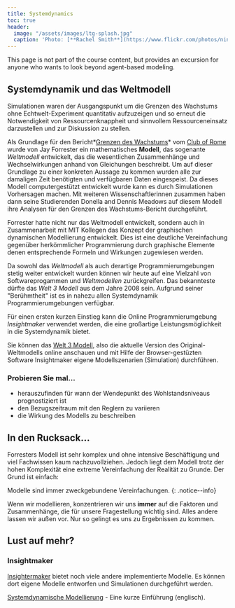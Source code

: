 ```yaml
---
title: Systemdynamics
toc: true
header:
  image: "/assets/images/ltg-splash.jpg"
  caption: 'Photo: [**Rachel Smith**](https://www.flickr.com/photos/ninmah/)'
---
```


This page is not part of the course content, but provides an excursion for anyone who wants to look beyond agent-based modeling.
<!--more-->


## Systemdynamik und das Weltmodell 
Simulationen waren der Ausgangspunkt um die Grenzen des Wachstums ohne Echtwelt-Experiment quantitativ aufzuzeigen und so erneut die Notwendigkeit von Ressourcenknappheit und sinnvollem Ressourceneinsatz darzustellen und zur Diskussion zu stellen.  

Als Grundlage für den Bericht*[Grenzen des Wachstums](https://www.clubofrome.org/publication/the-limits-to-growth/)* vom [Club of Rome](https://de.wikipedia.org/wiki/Club_of_Rome) wurde von Jay Forrester ein mathematisches **Modell**, das sogenante *Weltmodell* entwickelt, das die wesentlichen Zusammenhänge und Wechselwirkungen anhand von Gleichungen beschreibt. Um auf dieser Grundlage zu einer konkreten Aussage zu kommen wurden alle zur damaligen Zeit benötigten und verfügbaren Daten eingespeist. Da dieses Modell computergestützt entwickelt wurde kann es durch Simulationen Vorhersagen machen. Mit weiteren Wissenschaftlerinnen zusammen haben dann seine Studierenden Donella and Dennis Meadows auf diesem Modell ihre Analysen für den Grenzen des Wachstums-Bericht durchgeführt. 

Forrester hatte nicht nur das Weltmodell entwickelt, sondern auch in Zusammenarbeit mit MIT Kollegen das Konzept der graphischen dynamischen Modellierung entwickelt. Dies ist eine deutliche Vereinfachung gegenüber herkömmlicher Programmierung durch graphische Elemente denen entsprechende Formeln und Wirkungen zugewiesen werden. 

Da sowohl das *Weltmodell*  als auch derartige Programmierumgebungen stetig weiter entwickelt wurden können wir heute auf eine Vielzahl von Softwareprogammen und *Weltmodellen* zurückgreifen. Das bekannteste dürfte das  *Welt 3 Modell* aus dem Jahre 2008 sein. Aufgrund seiner "Berühmtheit" ist es in nahezu allen Systemdynamik Programmierumgebungen verfügbar. 

Für einen ersten kurzen Einstieg kann die Online Programmierumgebung *Insightmaker* verwendet werden, die eine großartige Leistungsmöglichkeit in die Systemdynamik bietet.    

Sie können das [Welt 3 Modell](https://insightmaker.com/insight/1954/The-World3-Model-Classic-World-Simulation), also die aktuelle Version des Original-Weltmodells online anschauen und mit Hilfe der Browser-gestüzten Software Insightmaker eigene Modellszenarien (Simulation) durchführen.

### Probieren Sie mal...

* herauszufinden für wann der Wendepunkt des Wohlstandsniveaus prognostiziert ist
* den Bezugszeitraum mit den Reglern zu variieren
* die Wirkung des Modells zu beschreiben

## In den Rucksack...

Forresters Modell ist sehr komplex und ohne intensive Beschäftigung und viel Fachwissen kaum nachzuvollziehen. Jedoch liegt dem Modell trotz der hohen Komplexität eine extreme Vereinfachung der Realität zu Grunde. Der Grund ist einfach:

Modelle sind immer zweckgebundene Vereinfachungen.
{: .notice--info} 

Wenn wir modellieren, konzentrieren wir uns **immer** auf die Faktoren und Zusammenhänge, die für unsere Fragestellung wichtig sind. Alles andere lassen wir außen vor. Nur so gelingt es uns zu Ergebnissen zu kommen. 

## Lust auf mehr?

### Insightmaker
[Insightermaker](https://insightmaker.com/) bietet noch viele andere implementierte Modelle. Es können dort eigene Modelle entworfen und Simulationen durchgeführt werden. 

[Systemdynamische Modellierung](https://www.youtube.com/watch?v=AnTwZVviXyY&t=627s) - Eine kurze Einführung (englisch). 
